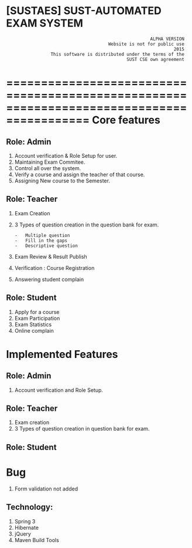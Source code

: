 [SUSTAES] SUST-AUTOMATED EXAM SYSTEM
========================================================================
                                                           ALPHA VERSION
                                           Website is not for public use
                                                                    2015
                     This software is distributed under the terms of the 
                                                  SUST CSE own agreement

==========================================================================================
Core features
==============

Role: Admin
------------
1.	Account verification & Role Setup for user.
2.	Maintaining Exam Commitee.
3.	Control all over the system.
4.	Verify a course and assign the teacher of that course.
5.	Assigning New course to the Semester.


Role: Teacher
--------------
1.	Exam Creation
2.	3 Types of question creation in the question bank for exam.

   		-	Multiple question
    	-	Fill in the gaps
    	- 	Descriptive question

3.	Exam Review & Result Publish
4.	Verification : Course Registration
5.	Answering student complain

Role: Student
--------------
1. Apply for a course
2. Exam Participation
3. Exam Statistics
4. Online complain


Implemented Features
====================

Role: Admin
-------------
1. Account verification and Role Setup.

Role: Teacher
--------------
1. Exam creation
2. 3 Types of question creation in question bank for exam.

Role: Student
--------------

Bug
=========================
1. Form validation not added

Technology:
------------

1. Spring 3
2. Hibernate
3. jQuery
4. Maven Build Tools





